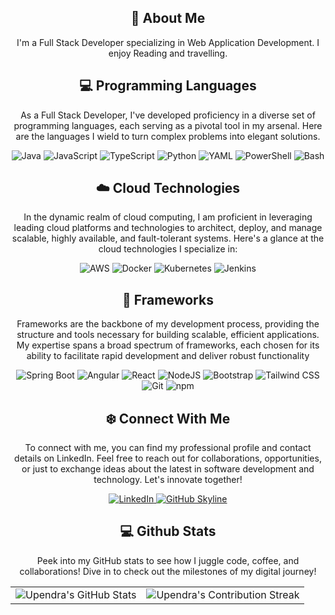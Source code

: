 
<div align="center">
    <h2 class="section-heading">🚀 About Me</h2>
    <p>I'm a Full Stack Developer specializing in Web Application Development. I enjoy Reading and travelling.</p>
</div>

<div align="center">
    <h2 class="section-heading">💻 Programming Languages</h2>
    <P>As a Full Stack Developer, I've developed proficiency in a diverse set of programming languages, each serving as a pivotal tool in my arsenal. Here are the languages I wield to turn complex problems into elegant solutions.</P>
    <img src="https://img.shields.io/badge/Java-007396?style=for-the-badge&logo=java&logoColor=white" alt="Java" />
    <img src="https://img.shields.io/badge/JavaScript-007396?style=for-the-badge&logo=javascript&logoColor=yellow" alt="JavaScript" />
    <img src="https://img.shields.io/badge/TypeScript-007396?style=for-the-badge&logo=typescript&logoColor=blue" alt="TypeScript" />
    <img src="https://img.shields.io/badge/Python-007396?style=for-the-badge&logo=python&logoColor=yellow" alt="Python" />
    <img src="https://img.shields.io/badge/YAML-0A0A0A?style=for-the-badge" alt="YAML"/>
    <img src="https://img.shields.io/badge/PowerShell-5391FE?style=for-the-badge&logo=powershell&logoColor=white" alt="PowerShell"/>
    <img src="https://img.shields.io/badge/Bash-4EAA25?style=for-the-badge&logo=gnu-bash&logoColor=white" alt="Bash"/>
</div>

<div align="center">
    <h2 class="section-heading">☁️ Cloud Technologies</h2>
    <p>In the dynamic realm of cloud computing, I am proficient in leveraging leading cloud platforms and technologies to architect, deploy, and manage scalable, highly available, and fault-tolerant systems. Here's a glance at the cloud technologies I specialize in:</p>
    <img src="https://img.shields.io/badge/AWS-FF9900?style=for-the-badge&logo=amazonaws&logoColor=white" alt="AWS" />
    <img src="https://img.shields.io/badge/Docker-007396?style=for-the-badge&logo=docker&logoColor=blue" alt="Docker" />
    <img src="https://img.shields.io/badge/Kubernetes-326CE5?style=for-the-badge&logo=kubernetes&logoColor=fff" alt="Kubernetes" />
    <img src="https://img.shields.io/badge/Jenkins-007396?style=for-the-badge&logo=jenkins&logoColor=orange" alt="Jenkins" />
</div>

<div align="center">
    <h2 class="section-heading">🔧 Frameworks</h2>
    <p>Frameworks are the backbone of my development process, providing the structure and tools necessary for building scalable, efficient applications. My expertise spans a broad spectrum of frameworks, each chosen for its ability to facilitate rapid development and deliver robust functionality</p>
    <img alt="Spring Boot" src="https://img.shields.io/badge/SpringBoot-007396?style=for-the-badge&logo=spring%20boot&labelColor=orange&color=orange">
    <img alt="Angular" src="https://img.shields.io/badge/Angular-007396?style=for-the-badge&logo=angular&labelColor=red&color=red">
    <img alt="React" src="https://img.shields.io/badge/React-%2320232a.svg?style=for-the-badge&logo=react&logoColor=%2361DAFB">
    <img alt="NodeJS" src="https://img.shields.io/badge/Node.JS-007396?style=for-the-badge&logo=node.js&labelColor=green&color=green">
    <img alt="Bootstrap" src="https://img.shields.io/badge/Bootstrap-007396?style=for-the-badge&logo=bootstrap&labelColor=purple&color=purple">
    <img alt="Tailwind CSS" src="https://img.shields.io/badge/Tailwind%20CSS-%2338B2AC.svg?style=for-the-badge&logo=tailwind-css&logoColor=white">
    <img src="https://img.shields.io/badge/Git-F05032?style=for-the-badge&logo=git&logoColor=white" alt="Git"/>
    <img src="https://img.shields.io/badge/npm-CB3837?style=for-the-badge&logo=npm&logoColor=white" alt="npm"/>
</div>

<div align="center">
    <h2 class="section-heading">❄️ Connect With Me</h2>
    <p> To connect with me, you can find my professional profile and contact details on LinkedIn. Feel free to reach out for collaborations, opportunities, or just to exchange ideas about the latest in software development and technology. Let's innovate together! </p>
    <a href="https://www.linkedin.com/in/upendra-joshi-79125779/">
        <img src="https://img.shields.io/badge/LinkedIn-0077B5?style=for-the-badge&logo=linkedin&logoColor=white" alt="LinkedIn"/>
    </a>
    <a href="https://github.com/joshiupendra/joshiupendra" target="_blank">
        <img src="https://img.shields.io/badge/View%20on%20GitHub-%230077B5.svg?&style=for-the-badge&logo=github&logoColor=white" alt="GitHub Skyline"/>
    </a>
</div>

<div align="center">
<h2 align="center" class="section-heading"> 💻 Github Stats</h2>
<p>Peek into my GitHub stats to see how I juggle code, coffee, and collaborations! Dive in to check out the milestones of my digital journey!</p>
 <table align="center" width="100%" height="100%" >
    <tr>
       <td><img style="border: none;" src="https://github-profile-summary-cards.vercel.app/api/cards/profile-details?username=joshiupendra&theme=github_dark" alt="Upendra's GitHub Stats"/></td>   
       <td><img style="border: none;" src="https://github-readme-streak-stats.herokuapp.com/?user=joshiupendra&theme=merko" alt="Upendra's Contribution Streak"/></td>
    </tr>
 </table>
<table align="center" width="100%" height="100%" >
    <tr>
        <td><img style="border: none;" src="https://github-profile-summary-cards.vercel.app/api/cards/stats?username=joshiupendra&theme=github_dark" alt="Upendra's GitHub Stats"/></td>
        <td><img style="border: none;" src="https://github-profile-summary-cards.vercel.app/api/cards/productive-time?username=joshiupendra&theme=github_dark&utcOffset=10" alt="Upendra's GitHub Stats"/>
        <td><img style="border: none;" src="https://github-profile-summary-cards.vercel.app/api/cards/repos-per-language?username=joshiupendra&theme=github_dark" alt="Upendra's GitHub Stats"/></td>
        <td><img style="border: none;" src="https://github-profile-summary-cards.vercel.app/api/cards/most-commit-language?username=joshiupendra&theme=github_dark" alt="Upendra's GitHub Stats"/></td>
    </tr>
 </table>
</div>
<!---
joshiupendra/joshiupendra is a ✨ special ✨ repository because its `README.md` (this file) appears on your GitHub profile.
You can click the Preview link to take a look at your changes.
--->

